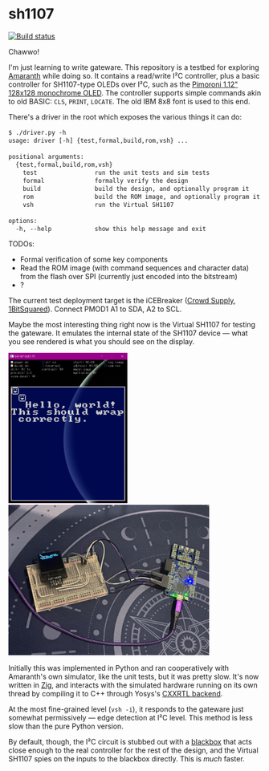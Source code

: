 # sh1107

[![Build status](https://badge.buildkite.com/50b21967ee2e88d80db0bd35a97173a66f322b5d2141d21060.svg)](https://buildkite.com/hrzn/sh1107)

Chawwo!

I'm just learning to write gateware. This repository is a testbed for exploring
[Amaranth](https://github.com/amaranth-lang/amaranth) while doing so. It
contains a read/write I²C controller, plus a basic controller for SH1107-type
OLEDs over I²C, such as the [Pimoroni 1.12" 128x128 monochrome
OLED](https://shop.pimoroni.com/products/1-12-oled-breakout). The controller
supports simple commands akin to old BASIC: `CLS`, `PRINT`, `LOCATE`. The old
IBM 8x8 font is used to this end.

There's a driver in the root which exposes the various things it can do:

```console
$ ./driver.py -h
usage: driver [-h] {test,formal,build,rom,vsh} ...

positional arguments:
  {test,formal,build,rom,vsh}
    test                run the unit tests and sim tests
    formal              formally verify the design
    build               build the design, and optionally program it
    rom                 build the ROM image, and optionally program it
    vsh                 run the Virtual SH1107

options:
  -h, --help            show this help message and exit
```

TODOs:

- Formal verification of some key components
- Read the ROM image (with command sequences and character data) from the flash
  over SPI (currently just encoded into the bitstream)
- ?

The current test deployment target is the iCEBreaker ([Crowd
Supply](https://www.crowdsupply.com/1bitsquared/icebreaker-fpga),
[1BitSquared](https://1bitsquared.com/products/icebreaker)). Connect PMOD1 A1 to
SDA, A2 to SCL.

Maybe the most interesting thing right now is the Virtual SH1107 for testing the
gateware. It emulates the internal state of the SH1107 device — what you see
rendered is what you should see on the display.

[<img alt="screenshot of the Virtual SH1107 testbench" src="doc/vsh.png"
height="300">](doc/vsh.png) [<img alt="photo of the OLED device being run on an
iCEBreaker" src="doc/helloworld.jpg" height="300">](doc/helloworld.jpg)

Initially this was implemented in Python and ran cooperatively with Amaranth's
own simulator, like the unit tests, but it was pretty slow. It's now written in
[Zig](https://ziglang.org), and interacts with the simulated hardware running on
its own thread by compiling it to C++ through Yosys's [CXXRTL
backend](https://github.com/YosysHQ/yosys/tree/master/backends/cxxrtl).

At the most fine-grained level (`vsh -i`), it responds to the gateware just
somewhat permissively — edge detection at I²C level. This method is less slow
than the pure Python version.

By default, though, the I²C circuit is stubbed out with a
[blackbox](vsh/i2c_blackbox.cc) that acts close enough to the real controller
for the rest of the design, and the Virtual SH1107 spies on the inputs to the
blackbox directly. This is _much_ faster.
